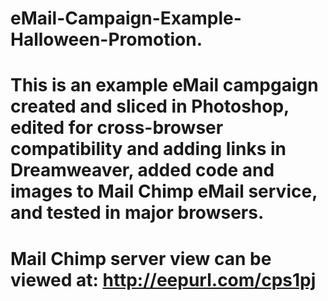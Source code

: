 # eMail-Campaign-Example-Halloween-Promotion.
# This is an example eMail campgaign created and sliced in Photoshop, edited for cross-browser compatibility and adding links in Dreamweaver, added code and images to Mail Chimp eMail service, and tested in major browsers.
# Mail Chimp server view can be viewed at: http://eepurl.com/cps1pj

